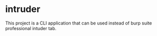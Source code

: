 # intruder

This project is a CLI application that can be used instead of burp suite professional intuder tab.

